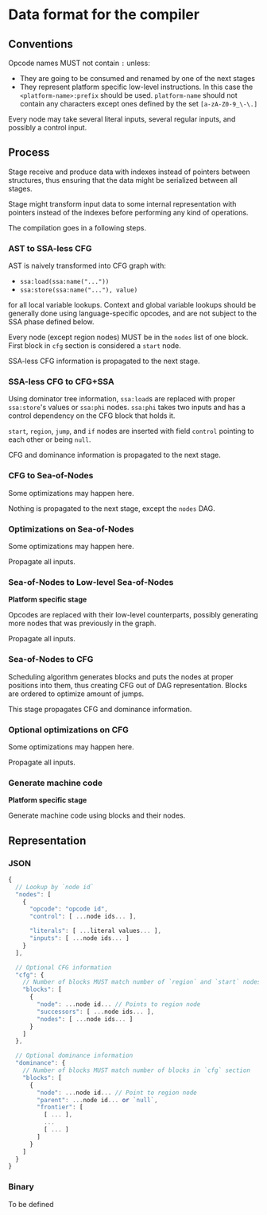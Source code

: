 # Data format for the compiler

## Conventions

Opcode names MUST not contain `:` unless:

* They are going to be consumed and renamed by one of the next stages
* They represent platform specific low-level instructions. In this case the
  `<platform-name>:prefix` should be used. `platform-name` should not contain
  any characters except ones defined by the set `[a-zA-Z0-9_\-\.]`

Every node may take several literal inputs, several regular inputs, and
possibly a control input.

## Process

Stage receive and produce data with indexes instead of pointers between
structures, thus ensuring that the data might be serialized between all stages.

Stage might transform input data to some internal representation with pointers
instead of the indexes before performing any kind of operations.

The compilation goes in a following steps.

### AST to SSA-less CFG

AST is naively transformed into CFG graph with:

* `ssa:load(ssa:name("..."))`
* `ssa:store(ssa:name("..."), value)`

for all local variable lookups. Context and global variable lookups should be
generally done using language-specific opcodes, and are not subject to the SSA
phase defined below.

Every node (except region nodes) MUST be in the `nodes` list of one block. First
block in `cfg` section is considered a `start` node.

SSA-less CFG information is propagated to the next stage.

### SSA-less CFG to CFG+SSA

Using dominator tree information, `ssa:load`s are replaced with proper
`ssa:store`'s values or `ssa:phi` nodes. `ssa:phi` takes two inputs and
has a control dependency on the CFG block that holds it.

`start`, `region`, `jump`, and `if` nodes are inserted with field
`control` pointing to each other or being `null`.

CFG and dominance information is propagated to the next stage.

### CFG to Sea-of-Nodes

Some optimizations may happen here.

Nothing is propagated to the next stage, except the `nodes` DAG.

### Optimizations on Sea-of-Nodes

Some optimizations may happen here.

Propagate all inputs.

### Sea-of-Nodes to Low-level Sea-of-Nodes

**Platform specific stage**

Opcodes are replaced with their low-level counterparts, possibly generating more
nodes that was previously in the graph.

Propagate all inputs.

### Sea-of-Nodes to CFG

Scheduling algorithm generates blocks and puts the nodes at proper
positions into them, thus creating CFG out of DAG representation. Blocks are
ordered to optimize amount of jumps.

This stage propagates CFG and dominance information.

### Optional optimizations on CFG

Some optimizations may happen here.

Propagate all inputs.

### Generate machine code

**Platform specific stage**

Generate machine code using blocks and their nodes.

## Representation

### JSON

```js
{
  // Lookup by `node id`
  "nodes": [
    {
      "opcode": "opcode id",
      "control": [ ...node ids... ],

      "literals": [ ...literal values... ],
      "inputs": [ ...node ids... ]
    }
  ],

  // Optional CFG information
  "cfg": {
    // Number of blocks MUST match number of `region` and `start` nodes
    "blocks": [
      {
        "node": ...node id... // Points to region node
        "successors": [ ...node ids... ],
        "nodes": [ ...node ids... ]
      }
    ]
  },

  // Optional dominance information
  "dominance": {
    // Number of blocks MUST match number of blocks in `cfg` section
    "blocks": [
      {
        "node": ...node id... // Point to region node
        "parent": ...node id... or `null`,
        "frontier": [
          [ ... ],
          ...
          [ ... ]
        ]
      }
    ]
  }
}
```

### Binary

To be defined
